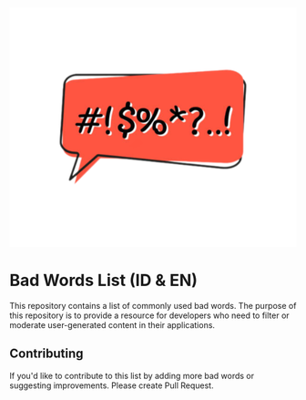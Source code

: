 <div style="text-align:center">
    <img src="bad-words.png" />
</div>

# Bad Words List (ID & EN)

This repository contains a list of commonly used bad words. The purpose of this repository is to provide a resource for developers who need to filter or moderate user-generated content in their applications.

## Contributing

If you'd like to contribute to this list by adding more bad words or suggesting improvements. Please create Pull Request.
